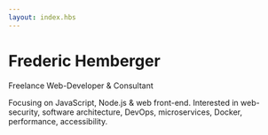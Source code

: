 ```yaml
---
layout: index.hbs
---
```


# Frederic Hemberger
Freelance Web-Developer & Consultant

Focusing on JavaScript, Node.js & web front-end.
Interested in web-security, software architecture, DevOps, microservices, Docker, performance, accessibility.
